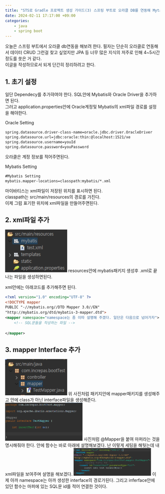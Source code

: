 ```yaml
---
title: "STS로 Gradle 프로젝트 생성 가이드(3) 스프링 부트로 오라클 DB를 연동해 Mytais로 데이터 CRUD"
date: 2024-02-11 17:17:00 +09:00
categories: 
    - java
    - spring boot
---
```

오늘은 스프링 부트에서 오라클 db연동을 해보려 한다. 필자는 단순히 오라클로 연동해서 데이터 CRUD 그런걸 찾고 싶었지만 JPA 등 너무 많은 지식의 저주로 인해 4~5시간 정도를 쏫은 거 같다.   
이글을 작성하므로서 되게 단간히 정리하려고 한다.

## 1. 초기 설정
일단 Dependecy를 추가햐여야 한다. SQL안에 Mybatis와 Oracle Driver을 추가하면 된다.  
그러고 application.properties안에 Oracle계정및 Mybatis의 xml파일 경로를 설정을 해야한다.   

Oracle Setting
```properties 
spring.datasource.driver-class-name=oracle.jdbc.driver.OracleDriver
spring.datasource.url=jdbc:oracle:thin:@localhost:1521/xe
spring.datasource.username=youId
spring.datasource.password=youPassword
```
오라클은 계정 정보를 적어주면된다.


Mybatis Setting
```properties
#Mybatis Setting
mybatis.mapper-locations=classpath:mybatis/*.xml
```
마이바티스는 xml파일이 저장된 위치를 표시하면 된다.  
classpath는 src/main/resources의 경로를 가진다.  
이제 그럼 표기한 위치에 xml파일을 만들어주면된다.

## 2. xml파일 추가
<img src="/img/스크린샷 2024-02-14 125210.png" style="width: 40%;">  
resources안에 mybatis패키지 생성후 .xml로 끝나는 파일을 생성하면된다.

xml안에는 아래코드를 추가해주면 된다.
```xml
<?xml version="1.0" encoding="UTF-8" ?>
<!DOCTYPE mapper
PUBLIC "-//mybatis.org//DTD Mapper 3.0//EN"
"http://mybatis.org/dtd/mybatis-3-mapper.dtd">
<mapper namespace="namespace는 좀 이따 설명해 주겠다. 일단은 다음으로 넘어가자">
	<!-- SQL문들을 작성하는 파일 -->
	
</mapper>
```
## 3. mapper Interface 추가
<img src="/img/스크린샷 2024-02-14 131654.png" style="width: 40%;">  
위 사진처럼 패키지안에 mapper패키지를 생성해주고 안에 class가 아닌 interface파일을 생성해준다.

<img src="/img/스크린샷 2024-02-14 132226.png" style="width: 50%;">  
사진처럼 @Mapper을 붙여 마퍼라는 것을 명시해줘야 한다.
안에 함수는 바로 아래에 설명해보겠다.  
난 이렇게 세팅을 해둿는데 내 xml파일을 보여주며 설명을 해보겠다.

<img src="/img/스크린샷 2024-02-14 133457.png" style="width: 50%;">  
이제 아까 namespace는 아까 생성한 interface의 경로가된다.
그리고 inferface안에 있던 함수는 마퍼에 있는 SQL문 id를 적어 연결한 것이다.  











